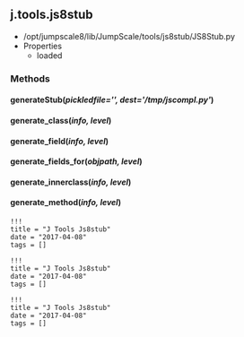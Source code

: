 <!-- toc -->
## j.tools.js8stub

- /opt/jumpscale8/lib/JumpScale/tools/js8stub/JS8Stub.py
- Properties
    - loaded

### Methods

#### generateStub(*pickledfile='', dest='/tmp/jscompl.py'*) 

#### generate_class(*info, level*) 

#### generate_field(*info, level*) 

#### generate_fields_for(*objpath, level*) 

#### generate_innerclass(*info, level*) 

#### generate_method(*info, level*) 


```
!!!
title = "J Tools Js8stub"
date = "2017-04-08"
tags = []
```

```
!!!
title = "J Tools Js8stub"
date = "2017-04-08"
tags = []
```

```
!!!
title = "J Tools Js8stub"
date = "2017-04-08"
tags = []
```
